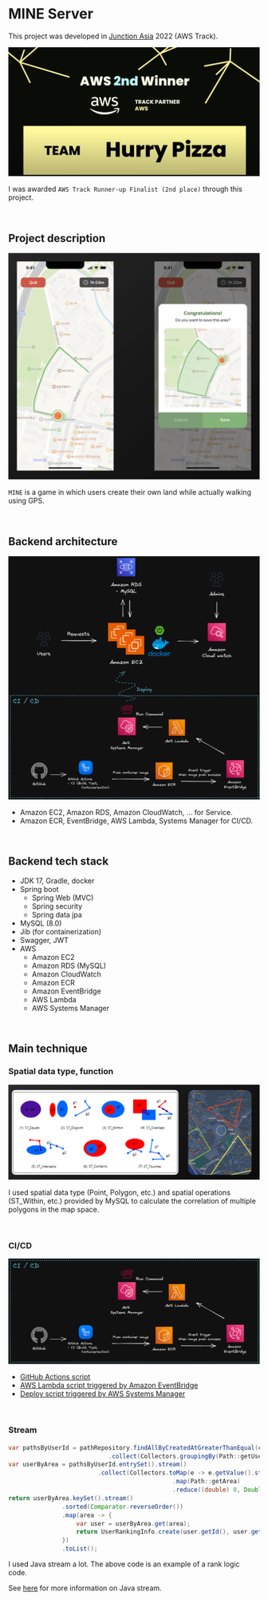 # MINE Server

This project was developed in [Junction Asia](https://asia.hackjunction.com/about) 2022 (AWS Track).

![junction winner](./asset/junction-winner.png)

I was awarded `AWS Track Runner-up Finalist (2nd place)` through this project.

<br/>

## Project description

![mine preview](./asset/mine-preview.png)

`MINE` is a game in which users create their own land while actually walking using GPS.

<br/>

## Backend architecture

![architecture](./asset/architecture.png)

- Amazon EC2, Amazon RDS, Amazon CloudWatch, … for Service.
- Amazon ECR, EventBridge, AWS Lambda, Systems Manager for CI/CD.

<br/>

## Backend tech stack
- JDK 17, Gradle, docker
- Spring boot
    - Spring Web (MVC)
    - Spring security
    - Spring data jpa
- MySQL (8.0)
- Jib (for containerization)
- Swagger, JWT
- AWS
    - Amazon EC2
    - Amazon RDS (MySQL)
    - Amazon CloudWatch
    - Amazon ECR
    - Amazon EventBridge
    - AWS Lambda
    - AWS Systems Manager

<br/>

## Main technique

### Spatial data type, function

![spatial](./asset/spatial.png)

I used spatial data type (Point, Polygon, etc.) and spatial operations (ST_Within, etc.) provided by MySQL to calculate the correlation of multiple polygons in the map space.

<br/>

### CI/CD

![cicd](./asset/cicd.png)

- [GitHub Actions script](https://github.com/Hurry-Pizza/Mine-Server/blob/master/.github/workflows/push.yml)
- [AWS Lambda script triggered by Amazon EventBridge](https://github.com/Hurry-Pizza/Mine-Server/blob/master/deploy/ssm-lambda.py)
- [Deploy script triggered by AWS Systems Manager](https://github.com/Hurry-Pizza/Mine-Server/blob/master/deploy/deploy.sh)

<br/>

### Stream

```java
var pathsByUserId = pathRepository.findAllByCreatedAtGreaterThanEqual(criteriaDateTime).stream()
                            .collect(Collectors.groupingBy(Path::getUser));
var userByArea = pathsByUserId.entrySet().stream()
                         .collect(Collectors.toMap(e -> e.getValue().stream()
                                              .map(Path::getArea)
                                              .reduce((double) 0, Double::sum), Map.Entry::getKey));
return userByArea.keySet().stream()
               .sorted(Comparator.reverseOrder())
               .map(area -> {
                   var user = userByArea.get(area);
                   return UserRankingInfo.create(user.getId(), user.getNickname(), area);
               })
               .toList();
```

I used Java stream a lot. The above code is an example of a rank logic code.

See [here](https://futurecreator.github.io/2018/08/26/java-8-streams/) for more information on Java stream.
